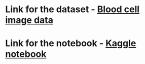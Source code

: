 # Link for the dataset - [Blood cell image data](https://www.kaggle.com/paultimothymooney/blood-cells)
# Link for the notebook - [Kaggle notebook](https://www.kaggle.com/shiratorizawa/blood-cell-image-classification-using-cnns)
